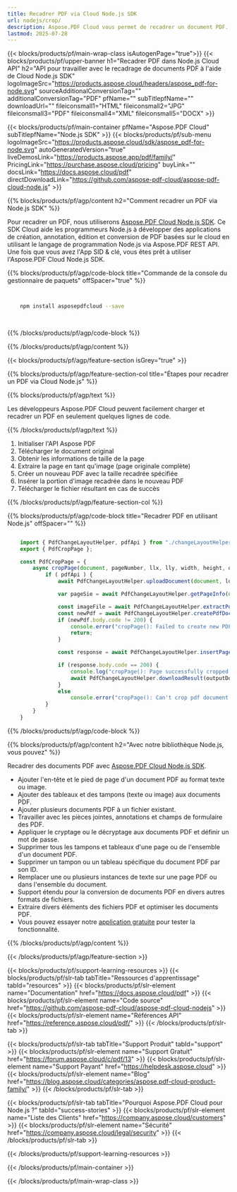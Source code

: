 ```yaml
---
title: Recadrer PDF via Cloud Node.js SDK
url: nodejs/crop/
description: Aspose.PDF Cloud vous permet de recadrer un document PDF. Consultez le code source Node.js pour recadrer un fichier PDF.
lastmod: 2025-07-28
---
```


{{< blocks/products/pf/main-wrap-class isAutogenPage="true">}}
{{< blocks/products/pf/upper-banner h1="Recadrer PDF dans Node.js Cloud API" h2="API pour travailler avec le recadrage de documents PDF à l'aide de Cloud Node.js SDK" logoImageSrc="https://products.aspose.cloud/headers/aspose_pdf-for-node.svg" sourceAdditionalConversionTag="" additionalConversionTag="PDF" pfName="" subTitlepfName="" downloadUrl="" fileiconsmall1="HTML" fileiconsmall2="JPG" fileiconsmall3="PDF" fileiconsmall4="XML" fileiconsmall5="DOCX" >}}

{{< blocks/products/pf/main-container pfName="Aspose.PDF Cloud" subTitlepfName="Node.js SDK" >}}
{{< blocks/products/pf/sub-menu logoImageSrc="https://products.aspose.cloud/sdk/aspose_pdf-for-node.svg"
autoGeneratedVersion="true"
liveDemosLink="https://products.aspose.app/pdf/family/" PricingLink="https://purchase.aspose.cloud/pricing" buyLink="" docsLink="https://docs.aspose.cloud/pdf"  directDownloadLink="https://github.com/aspose-pdf-cloud/aspose-pdf-cloud-node.js" >}}

{{% blocks/products/pf/agp/content h2="Comment recadrer un PDF via Node.js SDK" %}}

Pour recadrer un PDF, nous utiliserons
[Aspose.PDF Cloud Node.js SDK](https://products.aspose.cloud/pdf/nodejs/). Ce SDK Cloud aide les programmeurs Node.js à développer des applications de création, annotation, édition et conversion de PDF basées sur le cloud en utilisant le langage de programmation Node.js via Aspose.PDF REST API. Une fois que vous avez l'App SID & clé, vous êtes prêt à utiliser l'Aspose.PDF Cloud Node.js SDK.

{{% blocks/products/pf/agp/code-block title="Commande de la console du gestionnaire de paquets" offSpacer="true" %}}

```bash

     
    npm install asposepdfcloud --save
     
     

```

{{% /blocks/products/pf/agp/code-block %}}

{{% /blocks/products/pf/agp/content %}}

{{< blocks/products/pf/agp/feature-section isGrey="true" >}}

{{% blocks/products/pf/agp/feature-section-col title="Étapes pour recadrer un PDF via Cloud Node.js" %}}

{{% blocks/products/pf/agp/text %}}

Les développeurs Aspose.PDF Cloud peuvent facilement charger et recadrer un PDF en seulement quelques lignes de code.

{{% /blocks/products/pf/agp/text %}}

1. Initialiser l'API Aspose PDF
1. Télécharger le document original
1. Obtenir les informations de taille de la page
1. Extraire la page en tant qu'image (page originale complète)
1. Créer un nouveau PDF avec la taille recadrée spécifiée
1. Insérer la portion d'image recadrée dans le nouveau PDF
1. Télécharger le fichier résultant en cas de succès

{{% /blocks/products/pf/agp/feature-section-col %}}

{{% blocks/products/pf/agp/code-block title="Recadrer PDF en utilisant Node.js" offSpacer="" %}}

```js

    import { PdfChangeLayoutHelper, pdfApi } from "./changeLayoutHelper.js";
    export { PdfCropPage };

    const PdfCropPage = {
        async cropPage(document, pageNumber, llx, lly, width, height, outputDocument, localFolder, tempFolder) {
            if ( pdfApi ) {
                await PdfChangeLayoutHelper.uploadDocument(document, localFolder, tempFolder);  

                var pageSie = await PdfChangeLayoutHelper.getPageInfo(document, pageNumber, tempFolder);

                const imageFile = await PdfChangeLayoutHelper.extractPdfPage(document, pageNumber, pageSie.width, pageSie.height, localFolder, tempFolder);
                const newPdf = await PdfChangeLayoutHelper.createPdfDocument(outputDocument, width, height, tempFolder);
                if (newPdf.body.code != 200) {
                    console.error("cropPage(): Failed to create new PDF document!");
                    return;
                }

                const response = await PdfChangeLayoutHelper.insertPageAsImage(outputDocument, imageFile, llx, lly, tempFolder);

                if (response.body.code == 200) {
                    console.log("cropPage(): Page successfully cropped.");
                    await PdfChangeLayoutHelper.downloadResult(outputDocument, localFolder, tempFolder, "cropped_")
                }
                else
                    console.error("cropPage(): Can't crop pdf document page!")
            }
        }
    }
```

{{% /blocks/products/pf/agp/code-block %}}

{{% blocks/products/pf/agp/content h2="Avec notre bibliothèque Node.js, vous pouvez" %}}

Recadrer des documents PDF avec [Aspose.PDF Cloud Node.js SDK](https://products.aspose.cloud/pdf/nodejs/).

+ Ajouter l'en-tête et le pied de page d'un document PDF au format texte ou image.
+ Ajouter des tableaux et des tampons (texte ou image) aux documents PDF.
+ Ajouter plusieurs documents PDF à un fichier existant.
+ Travailler avec les pièces jointes, annotations et champs de formulaire des PDF.
+ Appliquer le cryptage ou le décryptage aux documents PDF et définir un mot de passe.
+ Supprimer tous les tampons et tableaux d'une page ou de l'ensemble d'un document PDF.
+ Supprimer un tampon ou un tableau spécifique du document PDF par son ID.
+ Remplacer une ou plusieurs instances de texte sur une page PDF ou dans l'ensemble du document.
+ Support étendu pour la conversion de documents PDF en divers autres formats de fichiers.
+ Extraire divers éléments des fichiers PDF et optimiser les documents PDF.
+ Vous pouvez essayer notre [application gratuite](https://products.aspose.app/pdf/table-extraction) pour tester la fonctionnalité.

{{% /blocks/products/pf/agp/content %}}

{{< /blocks/products/pf/agp/feature-section >}}

{{< blocks/products/pf/support-learning-resources >}}
{{< blocks/products/pf/slr-tab tabTitle="Ressources d'apprentissage" tabId="resources" >}}
{{< blocks/products/pf/slr-element name="Documentation" href="https://docs.aspose.cloud/pdf" >}}
{{< blocks/products/pf/slr-element name="Code source" href="https://github.com/aspose-pdf-cloud/aspose-pdf-cloud-nodejs" >}}
{{< blocks/products/pf/slr-element name="Références API" href="https://reference.aspose.cloud/pdf/" >}}
{{< /blocks/products/pf/slr-tab >}}

{{< blocks/products/pf/slr-tab tabTitle="Support Produit" tabId="support" >}}
{{< blocks/products/pf/slr-element name="Support Gratuit" href="https://forum.aspose.cloud/c/pdf/13" >}}
{{< blocks/products/pf/slr-element name="Support Payant" href="https://helpdesk.aspose.cloud" >}}
{{< blocks/products/pf/slr-element name="Blog" href="https://blog.aspose.cloud/categories/aspose.pdf-cloud-product-family/" >}}
{{< /blocks/products/pf/slr-tab >}}

{{< blocks/products/pf/slr-tab tabTitle="Pourquoi Aspose.PDF Cloud pour Node.js ?" tabId="success-stories" >}}
{{< blocks/products/pf/slr-element name="Liste des Clients" href="https://company.aspose.cloud/customers" >}}
{{< blocks/products/pf/slr-element name="Sécurité" href="https://company.aspose.cloud/legal/security" >}}
{{< /blocks/products/pf/slr-tab >}}

{{< /blocks/products/pf/support-learning-resources >}}

<!-- aboutfile Fin -->

{{< /blocks/products/pf/main-container >}}

{{< /blocks/products/pf/main-wrap-class >}}



